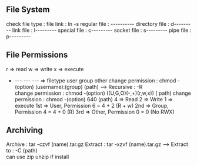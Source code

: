 ## File System
check file type         : file
link                    : ln -s
regular file            : ----------
directory file          : d---------
link file               : l---------
special file            : c---------
socket file             : s---------
pipe file               : p---------

## File Permissions
r => read w => write x => execute
- --- --- --- => filetype user group other
change permission       : chmod -(option) (username):(group) (path)
  --> Recursive         : -R       
change permission       : chmod -(option) ((U,G,O)(-,+)(r,w,x)) ( path)
change permission       : chmod -(option) 640 (path)
4 => Read 2 => Write 1 => execute
1st => User, Permission 6 = 4 + 2 (R + w)
2nd => Group, Permission 4 = 4 + 0 (R)
3rd => Other, Permission 0 = 0 (No RWX)

## Archiving
Archive                 : tar -czvf (name).tar.gz
Extract                 : tar -xzvf (name).tar.gz
  --> Extract to        : -C (path)     
can use zip unzip if install  
